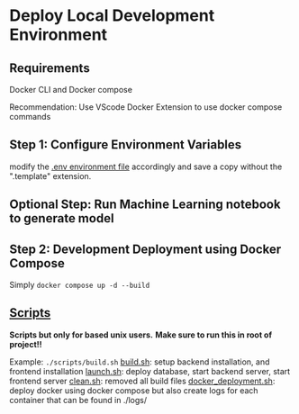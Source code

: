 # Deploy Local Development Environment

## Requirements

Docker CLI and Docker compose

Recommendation: Use VScode Docker Extension to use docker compose commands

## Step 1: Configure Environment Variables
modify the [.env environment file](../frontend/.env.template) accordingly and save a copy without the ".template" extension. 

## Optional Step: Run Machine Learning notebook to generate model

## Step 2: Development Deployment using Docker Compose

Simply `docker compose up -d --build`

## [Scripts](../scripts/)

**Scripts but only for based unix users.**
**Make sure to run this in root of project!!**

Example: `./scripts/build.sh`
[build.sh](../scripts/build.sh): setup backend installation, and frontend installation
[launch.sh](../scripts/launch.sh): deploy database, start backend server, start frontend server
[clean.sh](../scripts/clean.sh): removed all build files
[docker_deployment.sh](../scripts/docker_deployment.sh): deploy  docker using docker compose but also create logs for each container that can be found in ./logs/
